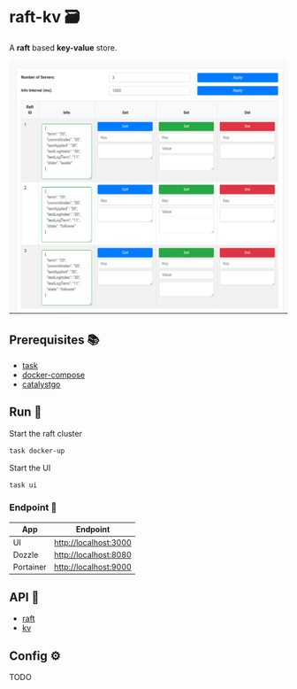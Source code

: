 # raft-kv 🗃️

A **raft** based **key-value** store.

![UI](./static/demo.png)

## Prerequisites 📚

- [task](https://taskfile.dev/#/installation)
- [docker-compose](https://docs.docker.com/compose/install/)
- [catalystgo](https://github.com/catalystgo/cli)

## Run 🚀

Start the raft cluster

```bash
task docker-up
```

Start the UI

```bash
task ui
```

### Endpoint 🧭

| App       | Endpoint              |
|-----------|-----------------------|
| UI        | <http://localhost:3000> |
| Dozzle    | <http://localhost:8080> |
| Portainer | <http://localhost:9000> |

## API 📖

- [raft](./api/raft/raft.proto)
- [kv](./api/kv/kv.proto)

## Config ⚙️

TODO
